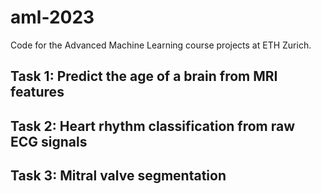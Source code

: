 # aml-2023
Code for the Advanced Machine Learning course projects at ETH Zurich.

## Task 1: Predict the age of a brain from MRI features

## Task 2: Heart rhythm classification from raw ECG signals

## Task 3: Mitral valve segmentation

